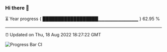 ### Hi there 👋

⏳ Year progress { ██████████████████▁▁▁▁▁▁▁▁▁▁▁▁ } 62.95 %

---

⏰ Updated on Thu, 18 Aug 2022 18:27:22 GMT

![Progress Bar CI](https://github.com/ZhaoGui/ZhaoGui/workflows/Progress%20Bar%20CI/badge.svg)
